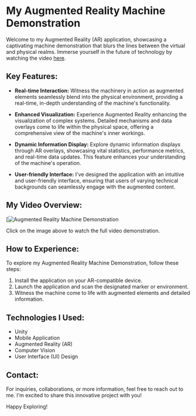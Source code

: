 # My Augmented Reality Machine Demonstration

Welcome to my Augmented Reality (AR) application, showcasing a captivating machine demonstration that blurs the lines between the virtual and physical realms. Immerse yourself in the future of technology by watching the video [here]([https://youtu.be/oVfzFWfpenk](https://youtu.be/tpHry6irR_4)).

## Key Features:

- **Real-time Interaction:**
  Witness the machinery in action as augmented elements seamlessly blend into the physical environment, providing a real-time, in-depth understanding of the machine's functionality.

- **Enhanced Visualization:**
  Experience Augmented Reality enhancing the visualization of complex systems. Detailed mechanisms and data overlays come to life within the physical space, offering a comprehensive view of the machine's inner workings.

- **Dynamic Information Display:**
  Explore dynamic information displays through AR overlays, showcasing vital statistics, performance metrics, and real-time data updates. This feature enhances your understanding of the machine's operation.

- **User-friendly Interface:**
  I've designed the application with an intuitive and user-friendly interface, ensuring that users of varying technical backgrounds can seamlessly engage with the augmented content.

## My Video Overview:

[![Augmented Reality Machine Demonstration](https://youtu.be/tpHry6irR_4)

Click on the image above to watch the full video demonstration.

## How to Experience:

To explore my Augmented Reality Machine Demonstration, follow these steps:

1. Install the application on your AR-compatible device.
2. Launch the application and scan the designated marker or environment.
3. Witness the machine come to life with augmented elements and detailed information.

## Technologies I Used:

- Unity
- Mobile Application 
- Augmented Reality (AR)
- Computer Vision
- User Interface (UI) Design

## Contact:

For inquiries, collaborations, or more information, feel free to reach out to me. I'm excited to share this innovative project with you!

Happy Exploring!
